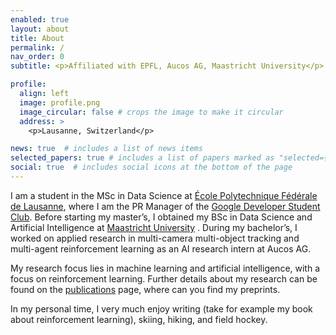 ```yaml
---
enabled: true
layout: about
title: About
permalink: /
nav_order: 0
subtitle: <p>Affiliated with EPFL, Aucos AG, Maastricht University</p>

profile:
  align: left
  image: profile.png
  image_circular: false # crops the image to make it circular
  address: >
    <p>Lausanne, Switzerland</p>

news: true  # includes a list of news items
selected_papers: true # includes a list of papers marked as "selected={true}"
social: true  # includes social icons at the bottom of the page
---
```


I am a student in the MSc in Data Science at 
[École Polytechnique Fédérale de Lausanne](https://www.epfl.ch/education/master/programs/data-science/), where I am the 
PR Manager of the [Google Developer Student Club](https://gdsc.community.dev/epfl/). Before starting my master’s, I 
obtained my BSc in Data Science and Artificial Intelligence at 
[Maastricht University](https://www.maastrichtuniversity.nl/education/bachelor/data-science-and-artificial-intelligence)
. During my bachelor’s, I worked on applied research in multi-camera multi-object tracking and multi-agent reinforcement
learning as an AI research intern at Aucos AG.

My research focus lies in machine learning and artificial intelligence, with a focus on reinforcement learning. Further 
details about my research can be found on the [publications](/publications/) page, where can you find my preprints.

In my personal time, I very much enjoy writing (take for example my book about reinforcement learning), skiing, hiking, 
and field hockey.

[//]: # (Link to your social media connections, too. This theme is set up to use [Font Awesome icons]&#40;http://fortawesome.github.io/Font-Awesome/&#41; and [Academicons]&#40;https://jpswalsh.github.io/academicons/&#41;, like the ones below. Add your Facebook, Twitter, LinkedIn, Google Scholar, or just disable all of them.)

